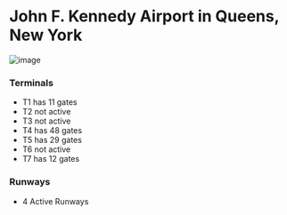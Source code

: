 # John F. Kennedy Airport in Queens, New York

![image](https://github.com/nicomcd/OMNeTpp/assets/35404943/5b4e7e5b-79f5-459d-917b-d5fa92327085)


### Terminals
- T1 has 11 gates
- T2 not active
- T3 not active
- T4 has 48 gates
- T5 has 29 gates
- T6 not active
- T7 has 12 gates

### Runways
- 4 Active Runways
